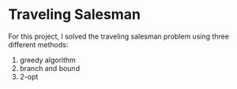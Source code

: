# Traveling Salesman
For this project, I solved the traveling salesman problem using three different methods:
1) greedy algorithm
2) branch and bound
3) 2-opt
